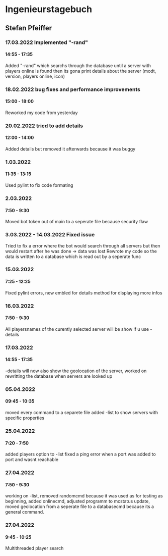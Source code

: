 # Ingenieurstagebuch

## Stefan Pfeiffer

### 17.03.2022 Implemented "-rand"

#### 14:55 - 17:35

Added "-rand" which searchs through the database until a server with players online is found then its gona print details about the server (modt, version, players online, icon)

### 18.02.2022 bug fixes and performance improvements

#### 15:00 - 18:00

Reworked my code from yesterday

### 20.02.2022 tried to add details

#### 12:00 - 14:00

Added details but removed it afterwards because it was buggy

### 1.03.2022

#### 11:35 - 13:15

Used pylint to fix code formating

### 2.03.2022

#### 7:50 - 9:30

Moved bot token out of main to a seperate file because security flaw

### 3.03.2022 - 14.03.2022 Fixed issue

Tried to fix a error where the bot would search through all servers but then would restart after he was done -> data was lost 
Rewrote my code so the data is written to a database which is read out by a seperate func

### 15.03.2022

#### 7:25 - 12:25

Fixed pylint errors, new embled for details method for displaying more infos

### 16.03.2022

#### 7:50 - 9:30

All playersnames of the curently selected server will be show if u use -details

### 17.03.2022

#### 14:55 - 17:35

-details will now also show the geolocation of the server, worked on rewritting the database when servers are looked up

### 05.04.2022

#### 09:45 - 10:35

moved every command to a separete file added -list to show servers with specific properties

### 25.04.2022

#### 7:20 - 7:50

added players option to -list fixed a ping error when a port was added to port and wasnt reachable

### 27.04.2022

#### 7:50 - 9:30

working on -list, removed randomcmd because it was used as for testing as beginning, added onlinecmd, adjusted programm to mcstatus update, moved geolocation from a seperate file to a databasecmd because its a general command.

### 27.04.2022

#### 9:45 - 10:25

Multithreaded player search

